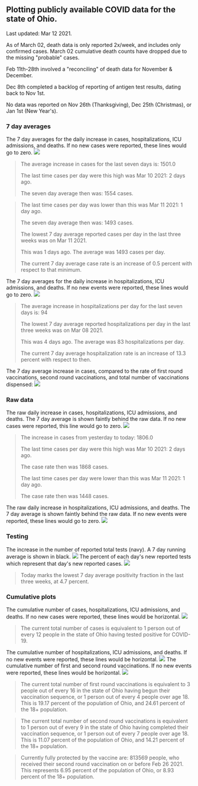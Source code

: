 ## Plotting publicly available COVID data for the state of Ohio. 

Last updated: Mar 12 2021. 

As of March 02, death data is only reported 2x/week, and includes only confirmed cases. March 02 cumulative death counts have dropped due to the missing "probable" cases.

Feb 11th-28th involved a "reconciling" of death data for November & December.

Dec 8th completed a backlog of reporting of antigen test results, dating back to Nov 1st.

No data was reported on Nov 26th (Thanksgiving), Dec 25th (Christmas), or Jan 1st (New Year's).
### 7 day averages
The 7 day averages for the daily increase in cases, hospitalizations, ICU admissions, and deaths. If no new cases were reported, these lines would go to zero.
![](7dayaverage_cases.png)

>The average increase in cases for the last seven days is: 1501.0
>
>The last time cases per day were this high was Mar 10 2021: 2 days ago.
>
>The seven day average then was: 1554 cases.

>
>The last time cases per day was lower than this was Mar 11 2021: 1 day ago.
>
>The seven day average then was: 1493 cases.
>
>The lowest 7 day average reported cases per day in the last three weeks was on Mar 11 2021.
>
>This was 1 days ago. The average was 1493 cases per day.
>
>The current 7 day average case rate is an increase of 0.5 percent with respect to that minimum.

The 7 day averages for the daily increase in hospitalizations, ICU admissions, and deaths. If no new events were reported, these lines would go to zero.
![](7dayaverage_hospital.png)

>The average increase in hospitalizations per day for the last seven days is: 94
>
>The lowest 7 day average reported hospitalizations per day in the last three weeks was on Mar 08 2021.
>
>This was 4 days ago. The average was 83 hospitalizations per day.
>
>The current 7 day average hospitalization rate is an increase of 13.3 percent with respect to then.

The 7 day average increase in cases, compared to the rate of first round vaccinations, second round vaccinations, and total number of vaccinations dispensed:
![](DailyVaccinationsCases.png)

### Raw data
The raw daily increase in cases, hospitalizations, ICU admissions, and deaths. The 7 day average is shown faintly behind the raw data. If no new cases were reported, this line would go to zero.
![](DailyCases.png)

>The increase in cases from yesterday to today: 1806.0 
>
>The last time cases per day were this high was Mar 10 2021: 2 days ago. 
>
>The case rate then was 1868 cases.
>
>The last time cases per day were lower than this was Mar 11 2021: 1 day ago. 
>
>The case rate then was 1448 cases.

The raw daily increase in hospitalizations, ICU admissions, and deaths. The 7 day average is shown faintly behind the raw data. If no new events were reported, these lines would go to zero.
![](DailyHospitalizations.png)

### Testing

The increase in the number of reported total tests (navy). A 7 day running average is shown in black.
![](DailyTests.png)
The percent of each day's new reported tests which represent that day's new reported cases.
![](percentpositive_tests.png)

>Today marks the lowest 7 day average positivity fraction in the last three weeks, at 4.7 percent.

### Cumulative plots
The cumulative number of cases, hospitalizations, ICU admissions, and deaths. If no new cases were reported, these lines would be horizontal.
![](Cases.png)

>The current total number of cases is equivalent to 1 person out of every 12 people in the state of Ohio having tested positive for COVID-19.

The cumulative number of hospitalizations, ICU admissions, and deaths. If no new events were reported, these lines would be horizontal.
![](Hospitalizations.png)
The cumulative number of first and second round vaccinations. If no new events were reported, these lines would be horizontal.
![](Vaccinations.png)

>The current total number of first round vaccinations is equivalent to 3 people out of every 16 in the state of Ohio having begun their vaccination sequence, or 1 person out of every 4 people over age 18.
>This is 19.17 percent of the population of Ohio, and 24.61 percent of the 18+ population.

>The current total number of second round vaccinations is equivalent to 1 person out of every 9 in the state of Ohio having completed their vaccination sequence, or 1 person out of every 7 people over age 18. 
>This is 11.07 percent of the population of Ohio, and 14.21 percent of the 18+ population.

>Currently fully protected by the vaccine are: 813569 people, who received their second round vaccination on or before Feb 26 2021.
>This represents 6.95 percent of the population of Ohio, or 8.93 percent of the 18+ population.

